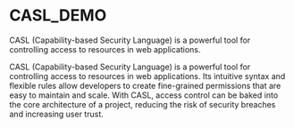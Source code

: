 # CASL_DEMO
CASL (Capability-based Security Language) is a powerful tool for controlling access to resources in web applications. 





CASL (Capability-based Security Language) is a powerful tool for controlling access to resources in web applications. Its intuitive syntax and flexible rules allow developers to create fine-grained permissions that are easy to maintain and scale. With CASL, access control can be baked into the core architecture of a project, reducing the risk of security breaches and increasing user trust.
